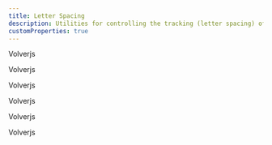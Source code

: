 ```yaml
---
title: Letter Spacing
description: Utilities for controlling the tracking (letter spacing) of an element.
customProperties: true
---
```

<table-utility prefix="tracking" property="letter-spacing" custom-property="tracking" class="mb-lg"></table-utility>
<card-example>
	<div class="flex flex-col gap-sm rounded-md bg-surface-1 p-sm">
		<p class="tracking-tighter">Volverjs</p>
		<p class="tracking-tight">Volverjs</p>
		<p class="tracking-normal">Volverjs</p>
		<p class="tracking-wide">Volverjs</p>
		<p class="tracking-wider">Volverjs</p>
		<p class="tracking-widest">Volverjs</p>
	</div>
</card-example>